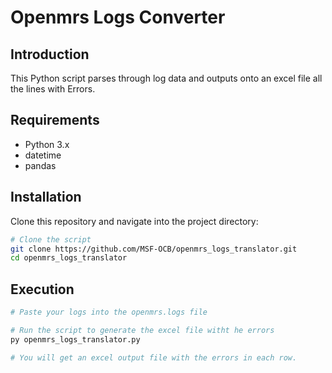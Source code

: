 
# Openmrs Logs Converter

## Introduction
This Python script parses through log data and outputs onto an excel file all the lines with Errors.

## Requirements
- Python 3.x
- datetime
- pandas

## Installation
Clone this repository and navigate into the project directory:
```bash
# Clone the script
git clone https://github.com/MSF-OCB/openmrs_logs_translator.git
cd openmrs_logs_translator
```
## Execution
```bash
# Paste your logs into the openmrs.logs file

# Run the script to generate the excel file witht he errors
py openmrs_logs_translator.py

# You will get an excel output file with the errors in each row.
```
